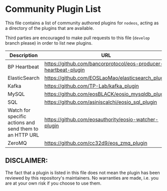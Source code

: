 # Community Plugin List

This file contains a list of community authored plugins for `nodeos`, acting as a directory of the plugins that are available.

Third parties are encouraged to make pull requests to this file (`develop` branch please) in order to list new plugins.

| Description | URL |
| ----------- | --- |
| BP Heartbeat  | https://github.com/bancorprotocol/eos-producer-heartbeat-plugin |
| ElasticSearch | https://github.com/EOSLaoMao/elasticsearch_plugin |
| Kafka | https://github.com/TP-Lab/kafka_plugin |
| MySQL | https://github.com/eosBLACK/eosio_mysqldb_plugin |
| SQL | https://github.com/asiniscalchi/eosio_sql_plugin |
| Watch for specific actions and send them to an HTTP URL | https://github.com/eosauthority/eosio-watcher-plugin |
| ZeroMQ | https://github.com/cc32d9/eos_zmq_plugin |

## DISCLAIMER:

The fact that a plugin is listed in this file does not mean the plugin has been reviewed by this repository's maintainers.  No warranties are made, i.e. you are at your own risk if you choose to use them.
